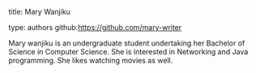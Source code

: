 title: Mary Wanjiku

type: authors
github:https://github.com/mary-writer


Mary wanjiku is an undergraduate student undertaking her Bachelor of Science in Computer Science. She is interested in Networking and Java programming. She likes watching movies as well.